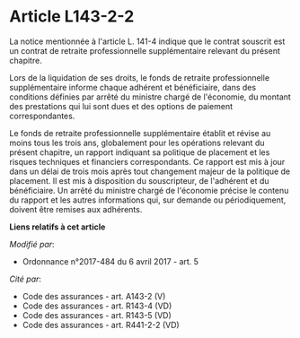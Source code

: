 # Article L143-2-2

La notice mentionnée à l'article L. 141-4 indique que le contrat souscrit est un contrat de retraite professionnelle
supplémentaire relevant du présent chapitre.

Lors de la liquidation de ses droits, le fonds de retraite professionnelle supplémentaire informe chaque adhérent et
bénéficiaire, dans des conditions définies par arrêté du ministre chargé de l'économie, du montant des prestations qui lui
sont dues et des options de paiement correspondantes.

Le fonds de retraite professionnelle supplémentaire établit et révise au moins tous les trois ans, globalement pour les
opérations relevant du présent chapitre, un rapport indiquant sa politique de placement et les risques techniques et
financiers correspondants. Ce rapport est mis à jour dans un délai de trois mois après tout changement majeur de la politique
de placement. Il est mis à disposition du souscripteur, de l'adhérent et du bénéficiaire. Un arrêté du ministre chargé de
l'économie précise le contenu du rapport et les autres informations qui, sur demande ou périodiquement, doivent être remises
aux adhérents.

**Liens relatifs à cet article**

_Modifié par_:

  - Ordonnance n°2017-484 du 6 avril 2017 - art. 5

_Cité par_:

  - Code des assurances - art. A143-2 (V)
  - Code des assurances - art. R143-4 (VD)
  - Code des assurances - art. R143-5 (VD)
  - Code des assurances - art. R441-2-2 (VD)
